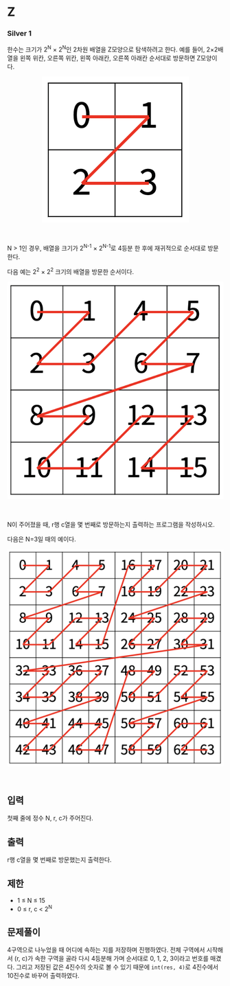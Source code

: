 # Z

### Silver 1

한수는 크기가 2<sup>N</sup> × 2<sup>N</sup>인 2차원 배열을 Z모양으로 탐색하려고 한다. 예를 들어, 2×2배열을 왼쪽 위칸, 오른쪽 위칸, 왼쪽 아래칸, 오른쪽 아래칸 순서대로 방문하면 Z모양이다.

<p align=center>
    <img src='./Z1.png'>
</p>
<br>

N > 1인 경우, 배열을 크기가 2<sup>N-1</sup> × 2<sup>N-1</sup>로 4등분 한 후에 재귀적으로 순서대로 방문한다.

다음 예는 2<sup>2</sup> × 2<sup>2</sup> 크기의 배열을 방문한 순서이다.

<p align=center>
    <img src='./Z2.png'>
</p>
<br>

N이 주어졌을 때, r행 c열을 몇 번째로 방문하는지 출력하는 프로그램을 작성하시오.

다음은 N=3일 때의 예이다.

<p align=center>
    <img src='./Z3.png'>
</p>
<br>

## 입력
첫째 줄에 정수 N, r, c가 주어진다.

## 출력
r행 c열을 몇 번째로 방문했는지 출력한다.

## 제한
- 1 ≤ N ≤ 15
- 0 ≤ r, c < 2<sup>N</sup>

## 문제풀이
4구역으로 나누었을 때 어디에 속하는 지를 저장하며 진행하였다. 전체 구역에서 시작해서 (r, c)가 속한 구역을 골라 다시 4등분해 가며 순서대로 0, 1, 2, 3이라고 번호를 매겼다. 그리고 저장된 값은 4진수의 숫자로 볼 수 있기 때문에 `int(res, 4)`로 4진수에서 10진수로 바꾸어 출력하였다.